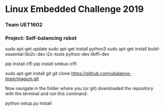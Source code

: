 # Linux Embedded Challenge 2019
### Team UET1602
### Project: Self-balancing robot

sudo apt-get update
sudo apt-get install python3
sudo apt-get install build-essential libi2c-dev i2c-tools python-dev libffi-dev

pip install cffi
pip install smbus-cffi

sudo apt-get install git
git clone https://github.com/ubalance-team/magum.git 

Now navigate in the folder where you (or git) downloaded the repository with the terminal and run this command:

python setup.py install
